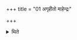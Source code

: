 +++
title = "01 अगृहीतो माहेन्द्रः"

+++

<details><summary>थिते</summary>

अगृहीतो माहेन्द्रः १
</details>
